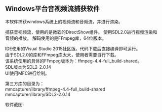 ## Windows平台音视频流捕获软件
本软件捕获windows系统上的视频流和音频流，并进行渲染。

捕获音视频流，使用的是微软的DirectShow组件。
使用SDL2.0进行视频渲染和音频的播放。
解码使用的是FFmpeg库，64位版本。

IDE使用的Visual Studio 2015社区版。代码下载后直接编译即可运行。  
由于SDL2.0的库和FFmpeg库太大，使用者需要自行下载。  
该系统使用的具体的FFmpeg版本为：ffmpeg-4.4-full_build-shared。  
SDL版本为SDL2-2.0.14  
UI使用MFC进行绘制。

第三方库的目录为：  
mmcapturer/library/ffmpeg-4.4-full_build-shared  
mmcapturer/library/SDL2-2.0.14

软件截图: